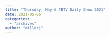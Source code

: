 ```yaml
---
title: "Thursday, May 6 TBTV Daily Show 2021"
date: 2021-05-06
categories: 
  - "archives"
author: "millerj"
---
```



